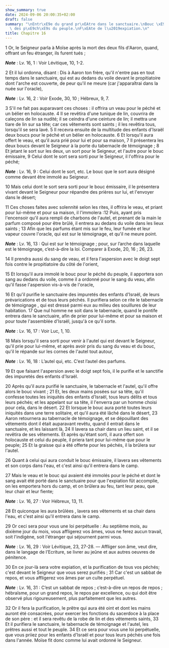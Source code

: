 ```yaml
---
show_summary: true
date: 2024-09-06 20:00:35+02:00
draft: false
summary: "\nEntr\xE9e du grand pr\xEAtre dans le sanctuaire.\nBouc \xE9missaire charg\xE9\
  \ des p\xE9ch\xE9s du peuple.\nF\xEAte de l\u2019expiation.\n"
title: Chapitre 16
---
```





1 Or, le Seigneur parla à Moïse après la mort des deux fils d'Aaron, quand, offrant un feu étranger, ils furent tués ;

***Note*** :  Lv. 16, 1 : Voir Lévitique, 10, 1-2.

2 Et il lui ordonna, disant : Dis à Aaron ton frère, qu'il n'entre pas en tout temps dans le sanctuaire, qui est au dedans du voile devant le propitiatoire dont l'arche est couverte, de peur qu'il ne meure (car j'apparaîtrai dans la nuée sur l'oracle),

***Note*** :  Lv. 16, 2 : Voir Exode, 30, 10 ; Hébreux, 9, 7.


3 S'il ne fait pas auparavant ces choses : il offrira un veau pour le péché et un bélier en holocauste. 4 Il se revêtira d'une tunique de lin, couvrira de caleçons de lin sa nudité; il se ceindra d'une ceinture de lin; il mettra une tiare de lin sur sa tête; car ces vêtements sont saints ; il les revêtira tous, lorsqu'il se sera lavé. 5 Il recevra ensuite de la multitude des enfants d'Israël deux boucs pour le péché et un bélier en holocauste. 6 Et lorsqu'il aura offert le veau, et qu'il aura prié pour lui et pour sa maison, 7 Il présentera les deux boucs devant le Seigneur à la porte du tabernacle de témoignage ; 8 Et jetant le sort sur les deux, un sort pour le Seigneur, et l'autre pour le bouc émissaire, 9 Celui dont le sort sera sorti pour le Seigneur, il l'offrira pour le péché;

***Note*** :  Lv. 16, 9 : Celui dont le sort, etc. Le bouc que le sort aura désigné comme devant être immolé au Seigneur.

10 Mais celui dont le sort sera sorti pour le bouc émissaire, il le présentera vivant devant le Seigneur pour répandre des prières sur lui, et l'envoyer dans le désert;


11 Ces choses faites avec solennité selon les rites, il offrira le veau, et priant pour lui-même et pour sa maison, il l'immolera :12 Puis, ayant pris l'encensoir qu'il aura rempli de charbons de l'autel, et prenant de la main le parfum composé pour être brûlé, il entrera au dedans du voile dans les lieux saints ; 13 Afin que les parfums étant mis sur le feu, leur fumée et leur vapeur couvre l'oracle, qui est sur le témoignage, et qu'il ne meure point.

***Note*** :  Lv. 16, 13 : Qui est sur le témoignage ; pour, sur l’arche dans laquelle est le témoignage, c’est-à-dire la loi. Comparer à Exode, 20, 16 ; 26, 23.

14 Il prendra aussi du sang de veau, et il fera l'aspersion avec le doigt sept fois contre le propitiatoire du côté de l'orient,


15 Et lorsqu'il aura immolé le bouc pour le péché du peuple, il apportera son sang au dedans du voile, comme il a ordonné pour le sang du veau, afin qu'il fasse l'aspersion vis-à-vis de l'oracle,


16 Et qu'il purifie le sanctuaire des impuretés des enfants d'Israël, de leurs prévarications et de tous leurs péchés. Il purifiera selon ce rite le tabernacle de témoignage , qui est dressé parmi eux au milieu des souillures de leur habitation. 17 Que nul homme ne soit dans le tabernacle, quand le pontife entrera dans le sanctuaire, afin de prier pour lui-même et pour sa maison et pour toute l'assemblée d'Israël, jusqu'à ce qu'il sorte.

***Note*** :  Lv. 16, 17 : Voir Luc, 1, 10.

18 Mais lorsqu'il sera sorti pour venir à l'autel qui est devant le Seigneur, qu'il prie pour lui-même, et après avoir pris du sang du veau et du bouc, qu'il le répande sur les cornes de l'autel tout autour,

***Note*** :  Lv. 16, 18 : L’autel qui, etc. C’est l’autel des parfums.

19 Et que faisant l'aspersion avec le doigt sept fois, il le purifie et le sanctifie des impuretés des enfants d'Israël.


20 Après qu'il aura purifié le sanctuaire, le tabernacle et l'autel, qu'il offre alors le bouc vivant ; 21 Et, les deux mains posées sur sa tête, qu'il confesse toutes les iniquités des enfants d'Israël, tous leurs délits et tous leurs péchés; et les appelant sur sa tête, il l'enverra par un homme choisi pour cela, dans le désert. 22 Et lorsque le bouc aura porté toutes leurs iniquités dans une terre solitaire, et qu'il aura été lâché dans le désert, 23 Aaron retournera au tabernacle de témoignage, et se dépouillant des vêtements dont il était auparavant revêtu, quand il entrait dans le sanctuaire, et les laissant là, 24 Il lavera sa chair dans un lieu saint, et il se revêtira de ses vêtements. Et après qu'étant sorti, il aura offert son holocauste et celui du peuple, il priera tant pour lui-même que pour le peuple; 25 Et la graisse qui a été offerte pour les péchés, il la brûlera sur l'autel.


26 Quant à celui qui aura conduit le bouc émissaire, il lavera ses vêtements et son corps dans l'eau, et c'est ainsi qu'il entrera dans le camp.


27 Mais le veau et le bouc qui avaient été immolés pour le péché et dont le sang avait été porté dans le sanctuaire pour que l'expiation fût accomplie, on les emportera hors du camp, et on brûlera au feu, tant leur peau, que leur chair et leur fiente;

***Note*** :  Lv. 16, 27 : Voir Hébreux, 13, 11.

28 Et quiconque les aura brûlées , lavera ses vêtements et sa chair dans l'eau, et c'est ainsi qu'il entrera dans le camp.


29 Or ceci sera pour vous une loi perpétuelle : Au septième mois, au dixième jour du mois, vous affligerez vos âmes, vous ne ferez aucun travail, soit l'indigène, soit l'étranger qui séjournent parmi vous.

***Note*** :  Lv. 16, 29 : Voir Lévitique, 23, 27-28. ― Affliger son âme, veut dire, dans le langage de l’Ecriture, se livrer au jeûne et aux autres oeuvres de pénitence.

30 En ce jour-là sera votre expiation, et la purification de tous vos péchés; c'est devant le Seigneur que vous serez purifiés ; 31 Car c'est un sabbat de repos, et vous affligerez vos âmes par un culte perpétuel.

***Note*** :  Lv. 16, 31 : C’est un sabbat de repos ; c’est-à-dire un repos de repos ; hébraïsme, pour un grand repos, le repos par excellence, ou qui doit être observé plus rigoureusement, plus parfaitement que les autres.


32 Or il fera la purification, le prêtre qui aura été oint et dont les mains auront été consacrées, pour exercer les fonctions du sacerdoce à la place de son père : et il sera revêtu de la robe de lin et des vêtements saints, 33 Et il purifiera le sanctuaire, le tabernacle de témoignage et l'autel, les prêtres aussi et tout le peuple. 34 Et ce sera pour vous une loi perpétuelle, que vous priiez pour les enfants d'Israël et pour tous leurs péchés une fois dans l'année. Moïse fit donc comme lui avait ordonné le Seigneur.

